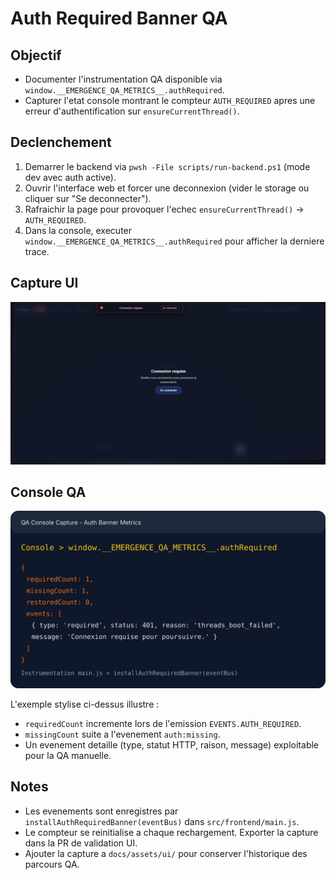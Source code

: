 # Auth Required Banner QA

## Objectif
- Documenter l'instrumentation QA disponible via `window.__EMERGENCE_QA_METRICS__.authRequired`.
- Capturer l'etat console montrant le compteur `AUTH_REQUIRED` apres une erreur d'authentification sur `ensureCurrentThread()`.

## Declenchement
1. Demarrer le backend via `pwsh -File scripts/run-backend.ps1` (mode dev avec auth active).
2. Ouvrir l'interface web et forcer une deconnexion (vider le storage ou cliquer sur "Se deconnecter").
3. Rafraichir la page pour provoquer l'echec `ensureCurrentThread()` -> `AUTH_REQUIRED`.
4. Dans la console, executer `window.__EMERGENCE_QA_METRICS__.authRequired` pour afficher la derniere trace.

## Capture UI
![Banniere Connexion requise](../assets/ui/auth-banner.png)

## Console QA
![Console QA Auth Banner (exemple stylise)](../assets/ui/auth-banner-console.svg)

L'exemple stylise ci-dessus illustre :
- `requiredCount` incremente lors de l'emission `EVENTS.AUTH_REQUIRED`.
- `missingCount` suite a l'evenement `auth:missing`.
- Un evenement detaille (type, statut HTTP, raison, message) exploitable pour la QA manuelle.

## Notes
- Les evenements sont enregistres par `installAuthRequiredBanner(eventBus)` dans `src/frontend/main.js`.
- Le compteur se reinitialise a chaque rechargement. Exporter la capture dans la PR de validation UI.
- Ajouter la capture a `docs/assets/ui/` pour conserver l'historique des parcours QA.